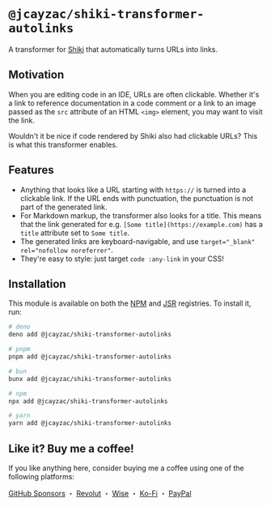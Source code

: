 # `@jcayzac/shiki-transformer-autolinks`

A transformer for [Shiki](https://shiki.style/) that automatically turns URLs into links.

## Motivation

When you are editing code in an IDE, URLs are often clickable. Whether it's a link to reference documentation in a code comment or a link to an image passed as the `src` attribute of an HTML `<img>` element, you may want to visit the link.

Wouldn't it be nice if code rendered by Shiki also had clickable URLs? This is what this transformer enables.

## Features

- Anything that looks like a URL starting with `https://` is turned into a clickable link. If the URL ends with punctuation, the punctuation is not part of the generated link.
- For Markdown markup, the transformer also looks for a title. This means that the link generated for e.g. `[Some title](https://example.com)` has a `title` attribute set to `Some title`.
- The generated links are keyboard-navigable, and use `target="_blank" rel="nofollow noreferrer"`.
- They're easy to style: just target `code :any-link` in your CSS!

## Installation

This module is available on both the [NPM](https://npmjs.com/) and [JSR](https://jsr.io/) registries. To install it, run:

```sh
# deno
deno add @jcayzac/shiki-transformer-autolinks

# pnpm
pnpm add @jcayzac/shiki-transformer-autolinks

# bun
bunx add @jcayzac/shiki-transformer-autolinks

# npm
npx add @jcayzac/shiki-transformer-autolinks

# yarn
yarn add @jcayzac/shiki-transformer-autolinks
```

## Like it? Buy me a coffee!

If you like anything here, consider buying me a coffee using one of the following platforms:

[GitHub Sponsors](https://github.com/sponsors/jcayzac) ・ [Revolut](https://revolut.me/julienswap) ・ [Wise](https://wise.com/pay/me/julienc375) ・ [Ko-Fi](https://ko-fi.com/jcayzac) ・ [PayPal](https://paypal.me/jcayzac)

